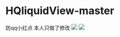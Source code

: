 # HQliquidView-master
防qq小红点 本人只做了修改
![](https://github.com/hosten1//HHPeopleCompare/raw/master/HHComparePeople/main.png)  ![](https://github.com/hosten1//HHPeopleCompare/raw/master/HHComparePeople/main1.png)
